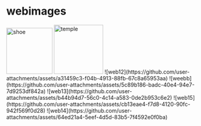 # webimages
<img width="121" alt="shoe" src="https://github.com/user-attachments/assets/fe3ff4b9-6e29-4584-9ce2-ac969ecf5ba2" />
<img width="129" alt="temple" src="https://github.com/user-attachments/assets/2a4d3acb-1fa4-487a-a14c-836d15a4dfec" />
![web12](https://github.com/user-attachments/assets/a31459c3-f04b-4913-88fb-67c8a65953aa)
![weebb](https://github.com/user-attachments/assets/5c89b186-badc-40e4-94e7-7d9253df842a)
![web13](https://github.com/user-attachments/assets/b44b94d7-56c0-4c14-a583-0de2b953c6e2)
![web15](https://github.com/user-attachments/assets/cb13eae4-f7d8-4120-90fc-942f569f0d28)
![web14](https://github.com/user-attachments/assets/64ed21a4-5eef-4d5d-83b5-7f4592e0f0ba)
